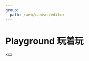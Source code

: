 ```yaml
---
group:
  path: /web/canvas/editor
---
```

# Playground 玩着玩

<code src="./demos/demo1.tsx"></code>

```code
xxx
```
